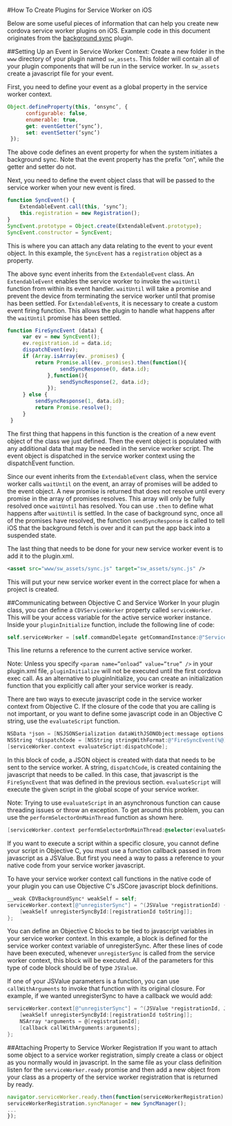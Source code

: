 #How To Create Plugins for Service Worker on iOS

Below are some useful pieces of information that can help you create new cordova service worker plugins on iOS. Example code in this document originates from the [background sync](https://github.com/imintz/cordova-plugin-background-sync) plugin.

##Setting Up an Event in Service Worker Context:
Create a new folder in the `www` directory of your plugin named `sw_assets`. This folder will contain all of your plugin components that will be run in the service worker. In `sw_assets` create a javascript file for your event.

First, you need to define your event as a global property in the service worker context.
```javascript
Object.defineProperty(this, ‘onsync’, {
      configurable: false,
      enumerable: true,
      get: eventGetter(‘sync’),
      set: eventSetter(‘sync’)
 });
```
The above code defines an event property for when the system initiates a background sync. Note that the event property has the prefix “on”, while the getter and setter do not. 

Next, you need to define the event object class that will be passed to the service worker when your new event is fired.
```javascript
function SyncEvent() {
    ExtendableEvent.call(this, ‘sync’);
    this.registration = new Registration();
}
SyncEvent.prototype = Object.create(ExtendableEvent.prototype);
SyncEvent.constructor = SyncEvent;
```
This is where you can attach any data relating to the event to your event object. In this example, the `SyncEvent` has a `registration` object as a property. 

The above sync event inherits from the `ExtendableEvent` class. An `ExtendableEvent` enables the service worker to invoke the `waitUntil` function  from within its event handler. `waitUntil` will take a promise and prevent the device from terminating the service worker until that promise has been settled. 
For `ExtendableEvent`s, it is necessary to create a custom event firing function. This allows the plugin to handle what happens after the `waitUntil` promise has been settled.
```javascript
function FireSyncEvent (data) {
     var ev = new SyncEvent();
     ev.registration.id = data.id;
     dispatchEvent(ev);
     if (Array.isArray(ev._promises) {
         return Promise.all(ev._promises).then(function(){
                 sendSyncResponse(0, data.id);
             },function(){
                 sendSyncResponse(2, data.id);
             });
     } else {
         sendSyncResponse(1, data.id);
         return Promise.resolve();
     }
 }
 ```
The first thing that happens in this function is the creation of a new event object of the class we just defined. Then the event object is populated with any additional data that may be needed in the service worker script. The event object is dispatched in the service worker context using the dispatchEvent function. 

Since our event inherits from the `ExtendableEvent` class, when the service worker calls `waitUntil` on the event, an array of promises will be added to the event object. A new promise is returned that does not resolve until every promise in the array of promises resolves. This array will only be fully resolved once `waitUntil` has resolved. You can use `.then` to define what happens after `waitUntil` is settled. In the case of background sync, once all of the promises have resolved, the function `sendSyncResponse` is called to tell iOS that the background fetch is over and it can put the app back into a suspended state.

The last thing that needs to be done for your new service worker event is to add it to the plugin.xml. 
```xml
<asset src="www/sw_assets/sync.js" target="sw_assets/sync.js" />
```
This will put your new service worker event in the correct place for when a project is created.

##Communicating between Objective C and Service Worker
In your plugin class, you can define a `CDVServiceWorker` property called `serviceWorker`. This will be your access variable for the active service worker instance. Inside your `pluginInitialize` function, include the following line of code:    
```objective-c
self.serviceWorker = [self.commandDelegate getCommandInstance:@"ServiceWorker"];
```
This line returns a reference to the current active service worker.

Note: Unless you specify `<param name=”onload” value=”true” />` in your plugin.xml file, `pluginInitialize` will not be executed until the first cordova exec call. As an alternative to pluginInitialize, you can create an initialization function that you explicitly call after your service worker is ready.

There are two ways to execute javascript code in the service worker context from Objective C. If the closure of the code that you are calling is not important, or you want to define some javascript code in an Objective C string, use the `evaluateScript` function.
```objective-c
NSData *json = [NSJSONSerialization dataWithJSONObject:message options:0 error:&error];
NSString *dispatchCode = [NSString stringWithFormat:@"FireSyncEvent(%@);", [[NSString alloc] initWithData:json encoding:NSUTF8StringEncoding]];
[serviceWorker.context evaluateScript:dispatchCode];
```
In this block of code, a JSON object is created with data that needs to be sent to the service worker. A string, `dispatchCode`, is created containing the javascript that needs to be called. In this case, that javascript is the `FireSyncEvent` that was defined in the previous section. `evaluateScript` will execute the given script in the global scope of your service worker.

Note: Trying to use `evaluateScript` in an asynchronous function can cause threading issues or throw an exception. To get around this problem, you can use the `performSelectorOnMainThread` function as shown here.
```objective-c
[serviceWorker.context performSelectorOnMainThread:@selector(evaluateScript:) withObject:dispatchCode waitUntilDone:NO];
```

If you want to execute a script within a specific closure, you cannot define your script in Objective C, you must use a function callback passed in from javascript as a JSValue. But first you need a way to pass a reference to your native code from your service worker javascript.

To have your service worker context call functions in the native code of your plugin you can use Objective C's JSCore javascript block definitions.
```objective-c
__weak CDVBackgroundSync* weakSelf = self;
serviceWorker.context[@"unregisterSync"] = ^(JSValue *registrationId) {
    [weakSelf unregisterSyncById:[registrationId toString]];
};
```
You can define an Objective C blocks to be tied to javascript variables in your service worker context.
In this example, a block is defined for the service worker context variable of unregisterSync. After these lines of code have been executed, whenever `unregisterSync` is called from the service worker context, this block will be executed. All of the parameters for this type of code block should be of type `JSValue`.

If one of your JSValue parameters is a function, you can use `callWithArguments` to invoke that function with its original closure. For example, if we wanted unregisterSync to have a callback we would add:
```objective-c
serviceWorker.context[@"unregisterSync"] = ^(JSValue *registrationId, JSValue *callback) {
    [weakSelf unregisterSyncById:[registrationId toString]];
    NSArray *arguments = @[registrationId];
    [callback callWithArguments:arguments];
};
```

##Attaching Property to Service Worker Registration
If you want to attach some object to a service worker registration, simply create a class or object as you normally would in javascript. In the same file as your class definition listen for the `serviceWorker.ready` promise and then add a new object from your class as a property of the service worker registration that is returned by ready.
```javascript
navigator.serviceWorker.ready.then(function(serviceWorkerRegistration) {
serviceWorkerRegistration.syncManager = new SyncManager();
...
});
```
